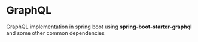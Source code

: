 # GraphQL
GraphQL implementation in spring boot using <strong>spring-boot-starter-graphql</strong> and some other common dependencies